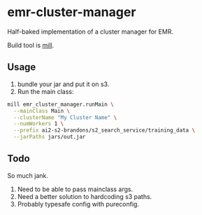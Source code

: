 # emr-cluster-manager

Half-baked implementation of a cluster manager for EMR.

Build tool is [mill](http://www.lihaoyi.com/mill/).

## Usage

1) bundle your jar and put it on s3.
2) Run the main class:

```bash
mill emr_cluster_manager.runMain \
  --mainClass Main \
  --clusterName "My Cluster Name" \
  --numWorkers 1 \
  --prefix ai2-s2-brandons/s2_search_service/training_data \
  --jarPaths jars/out.jar
```

## Todo

So much jank.

1) Need to be able to pass mainclass args.
2) Need a better solution to hardcoding s3 paths.
3) Probably typesafe config with pureconfig.
